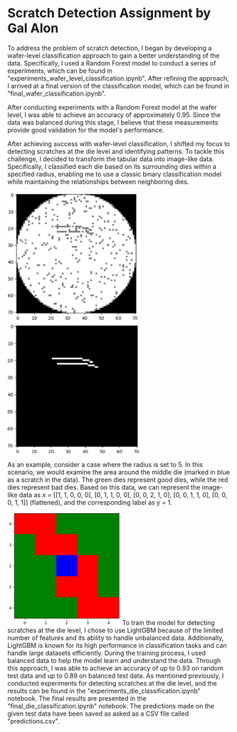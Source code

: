 # Scratch Detection Assignment by Gal Alon

To address the problem of scratch detection, I began by developing a wafer-level classification approach to gain a better understanding of the data. 
Specifically, I used a Random Forest model to conduct a series of experiments, which can be found in "experiments_wafer_level_classification.ipynb". 
After refining the approach, I arrived at a final version of the classification model, which can be found in "final_wafer_classification.ipynb".

After conducting experiments with a Random Forest model at the wafer level, I was able to achieve an accuracy of approximately 0.95. 
Since the data was balanced during this stage, I believe that these measurements provide good validation for the model's performance.

After achieving success with wafer-level classification, I shifted my focus to detecting scratches at the die level and identifying patterns. 
To tackle this challenge, I decided to transform the tabular data into image-like data. 
Specifically, I classified each die based on its surrounding dies within a specified radius, enabling me to use a classic binary classification model while maintaining the relationships between neighboring dies.

![X](X.png) 
![y](Y.png)

As an example, consider a case where the radius is set to 5. 
In this scenario, we would examine the area around the middle die (marked in blue as a scratch in the data). 
The green dies represent good dies, while the red dies represent bad dies. 
Based on this data, we can represent the image-like data as x = [[1, 1, 0, 0, 0], [0, 1, 1, 0, 0], [0, 0, 2, 1, 0], [0, 0, 1, 1, 0], [0, 0, 0, 1, 1]]  (flattened), and the corresponding label as y = 1.

![area](area.png)
To train the model for detecting scratches at the die level, I chose to use LightGBM because of the limited number of features and its ability to handle unbalanced data. Additionally, LightGBM is known for its high performance in classification tasks and can handle large datasets efficiently. During the training process, I used balanced data to help the model learn and understand the data. Through this approach, I was able to achieve an accuracy of up to 0.93 on random test data and up to 0.89 on balanced test data.
As mentioned previously, I conducted experiments for detecting scratches at the die level, and the results can be found in the "experiments_die_classification.ipynb" notebook. The final results are presented in the "final_die_classification.ipynb" notebook.
The predictions made on the given test data have been saved as asked as a CSV file called "predictions.csv".


